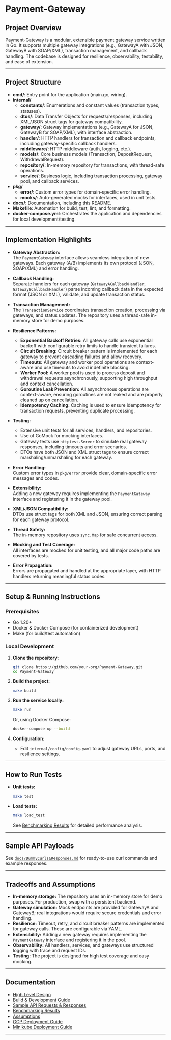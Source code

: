 # Payment-Gateway

## Project Overview

Payment-Gateway is a modular, extensible payment gateway service written in Go. It supports multiple gateway integrations (e.g., GatewayA with JSON, GatewayB with SOAP/XML), transaction management, and callback handling. The codebase is designed for resilience, observability, testability, and ease of extension.

---

## Project Structure

- **cmd/**: Entry point for the application (main.go, wiring).
- **internal/**
  - **constants/**: Enumerations and constant values (transaction types, statuses).
  - **dtos/**: Data Transfer Objects for requests/responses, including XML/JSON struct tags for gateway compatibility.
  - **gateway/**: Gateway implementations (e.g., GatewayA for JSON, GatewayB for SOAP/XML), with interface abstraction.
  - **handler/**: HTTP handlers for transaction and callback endpoints, including gateway-specific callback handlers.
  - **middleware/**: HTTP middleware (auth, logging, etc.).
  - **models/**: Core business models (Transaction, DepositRequest, WithdrawalRequest).
  - **repository/**: In-memory repository for transactions, with thread-safe operations.
  - **service/**: Business logic, including transaction processing, gateway pool, and callback services.
- **pkg/**
  - **error/**: Custom error types for domain-specific error handling.
  - **mocks/**: Auto-generated mocks for interfaces, used in unit tests.
- **docs/**: Documentation, including this README.
- **Makefile**: Automation for build, test, lint, and formatting.
- **docker-compose.yml**: Orchestrates the application and dependencies for local development/testing.

---

## Implementation Highlights

- **Gateway Abstraction:**  
  The `PaymentGateway` interface allows seamless integration of new gateways. Each gateway (A/B) implements its own protocol (JSON, SOAP/XML) and error handling.

- **Callback Handling:**  
  Separate handlers for each gateway (`GatewayACallbackHandler`, `GatewayBCallbackHandler`) parse incoming callback data in the expected format (JSON or XML), validate, and update transaction status.

- **Transaction Management:**  
  The `TransactionService` coordinates transaction creation, processing via gateways, and status updates. The repository uses a thread-safe in-memory store for demo purposes.

- **Resilience Patterns:**  
  - **Exponential Backoff Retries:** All gateway calls use exponential backoff with configurable retry limits to handle transient failures.
  - **Circuit Breaking:** Circuit breaker pattern is implemented for each gateway to prevent cascading failures and allow recovery.
  - **Timeouts:** All gateway and worker pool operations are context-aware and use timeouts to avoid indefinite blocking.
  - **Worker Pool:** A worker pool is used to process deposit and withdrawal requests asynchronously, supporting high throughput and context cancellation.
  - **Goroutine Leak Prevention:** All asynchronous operations are context-aware, ensuring goroutines are not leaked and are properly cleaned up on cancellation.
  - **Idempotency Caching:** Caching is used to ensure idempotency for transaction requests, preventing duplicate processing.

- **Testing:**  
  - Extensive unit tests for all services, handlers, and repositories.
  - Use of GoMock for mocking interfaces.
  - Gateway tests use `httptest.Server` to simulate real gateway responses, including timeouts and error scenarios.
  - DTOs have both JSON and XML struct tags to ensure correct marshaling/unmarshaling for each gateway.

- **Error Handling:**  
  Custom error types in `pkg/error` provide clear, domain-specific error messages and codes.

- **Extensibility:**  
  Adding a new gateway requires implementing the `PaymentGateway` interface and registering it in the gateway pool.

- **XML/JSON Compatibility:**  
  DTOs use struct tags for both XML and JSON, ensuring correct parsing for each gateway protocol.

- **Thread Safety:**  
  The in-memory repository uses `sync.Map` for safe concurrent access.

- **Mocking and Test Coverage:**  
  All interfaces are mocked for unit testing, and all major code paths are covered by tests.

- **Error Propagation:**  
  Errors are propagated and handled at the appropriate layer, with HTTP handlers returning meaningful status codes.

---

## Setup & Running Instructions

### Prerequisites

- Go 1.20+
- Docker & Docker Compose (for containerized development)
- Make (for build/test automation)

### Local Development

1. **Clone the repository:**
   ```sh
   git clone https://github.com/your-org/Payment-Gateway.git
   cd Payment-Gateway
   ```

2. **Build the project:**
   ```sh
   make build
   ```

3. **Run the service locally:**
   ```sh
   make run
   ```
   Or, using Docker Compose:
   ```sh
   docker-compose up --build
   ```

4. **Configuration:**
   - Edit `internal/config/config.yaml` to adjust gateway URLs, ports, and resilience settings.

---

## How to Run Tests

- **Unit tests:**
  ```sh
  make test
  ```

- **Load tests:**
  ```sh
  make load_test
  ```
  See [Benchmarking Results](docs/Benchmarking-Results.md) for detailed performance analysis.

---

## Sample API Payloads

See [`docs/DummyCurls&Responses.md`](docs/DummyCurls&Responses.md) for ready-to-use curl commands and example responses.

---

## Tradeoffs and Assumptions

- **In-memory storage:** The repository uses an in-memory store for demo purposes. For production, swap with a persistent backend.
- **Gateway simulation:** Mock endpoints are provided for GatewayA and GatewayB; real integrations would require secure credentials and error handling.
- **Resilience:** Timeout, retry, and circuit breaker patterns are implemented for gateway calls. These are configurable via YAML.
- **Extensibility:** Adding a new gateway requires implementing the `PaymentGateway` interface and registering it in the pool.
- **Observability:** All handlers, services, and gateways use structured logging with trace and request IDs.
- **Testing:** The project is designed for high test coverage and easy mocking.

---

## Documentation
- [High Level Design](docs/High-Level-Design.md)
- [Build & Development Guide](docs/Build-Steps.md)
- [Sample API Requests & Responses](docs/Dummy-Curls&Responses.md)
- [Benchmarking Results](docs/Benchmarking-Results.md)
- [Assumptions](docs/Assumptions.md)
- [GCP Deployment Guide](docs/GCP-Deployment.md)
- [Minikube Deployment Guide](docs/Minikube-Deployment.md)

---
